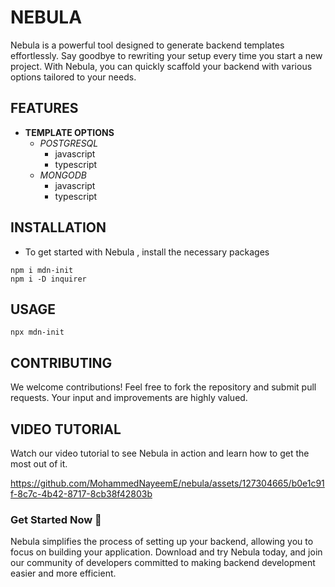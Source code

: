 # NEBULA
Nebula is a powerful tool designed to generate backend templates effortlessly. Say goodbye to rewriting your setup every time you start a new project. With Nebula, you can quickly scaffold your backend with various options tailored to your needs.

## FEATURES
- **TEMPLATE OPTIONS**
  - *POSTGRESQL*
    - javascript
    - typescript
  - *MONGODB*
    - javascript
    - typescript

## INSTALLATION
- To get started with Nebula , install the necessary packages

```
npm i mdn-init
npm i -D inquirer
```
## USAGE
```
npx mdn-init
```

## CONTRIBUTING


We welcome contributions! Feel free to fork the repository and submit pull requests. Your input and improvements are highly valued.


## VIDEO TUTORIAL
Watch our video tutorial to see Nebula in action and learn how to get the most out of it.

https://github.com/MohammedNayeemE/nebula/assets/127304665/b0e1c91f-8c7c-4b42-8717-8cb38f42803b

### Get Started Now 🚀
Nebula simplifies the process of setting up your backend, allowing you to focus on building your application. Download and try Nebula today, and join our community of developers committed to making backend development easier and more efficient.


